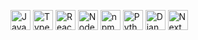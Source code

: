
<span><img title="JavaScript" height="32" width="32" src="https://cdn.simpleicons.org/javascript"></span>
<span><img title="TypeScript" height="32" width="32" src="https://cdn.simpleicons.org/typescript"></span>
<span><img title="React" height="32" width="32" src="https://cdn.simpleicons.org/react"></span>
<span><img title="NodeJS" height="32" width="32" src="https://cdn.simpleicons.org/nodedotjs"></span>
<span><img title="npm" height="32" width="32" src="https://cdn.simpleicons.org/npm"></span>
<span><img title="Python" height="32" width="32" src="https://cdn.simpleicons.org/python"></span>
<span><img title="Django" height="32" width="32" src="https://cdn.simpleicons.org/django"></span>
<span><img title="NextJS" height="32" width="32" src="https://cdn.simpleicons.org/nextdotjs"></span>

